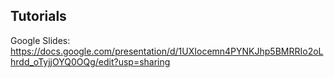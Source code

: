 ## Tutorials


Google Slides:
https://docs.google.com/presentation/d/1UXIocemn4PYNKJhp5BMRRIo2oLhrdd_oTyjjOYQ0OQg/edit?usp=sharing

